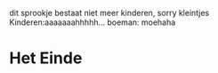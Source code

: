 dit sprookje bestaat niet meer kinderen, sorry kleintjes
Kinderen:aaaaaaahhhhh...
boeman: moehaha
# Het Einde
